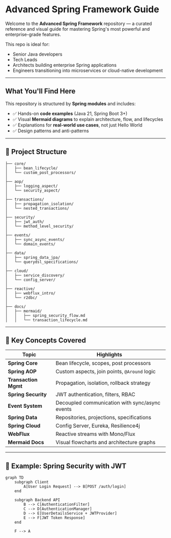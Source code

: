 # Advanced Spring Framework Guide

Welcome to the **Advanced Spring Framework** repository — a curated reference and visual guide for mastering Spring's most powerful and enterprise-grade features.

This repo is ideal for:
- Senior Java developers
- Tech Leads
- Architects building enterprise Spring applications
- Engineers transitioning into microservices or cloud-native development

---

## What You'll Find Here

This repository is structured by **Spring modules** and includes:

- ✅ Hands-on **code examples** (Java 21, Spring Boot 3+)
- ✅ Visual **Mermaid diagrams** to explain architecture, flow, and lifecycles
- ✅ Explanations for **real-world use cases**, not just Hello World
- ✅ Design patterns and anti-patterns

---

## 📂 Project Structure

```
├── core/
│   ├── bean_lifecycle/
│   └── custom_post_processors/
│
├── aop/
│   ├── logging_aspect/
│   └── security_aspect/
│
├── transactions/
│   ├── propagation_isolation/
│   └── nested_transactions/
│
├── security/
│   ├── jwt_auth/
│   └── method_level_security/
│
├── events/
│   ├── sync_async_events/
│   └── domain_events/
│
├── data/
│   ├── spring_data_jpa/
│   └── querydsl_specifications/
│
├── cloud/
│   ├── service_discovery/
│   └── config_server/
│
├── reactive/
│   ├── webflux_intro/
│   └── r2dbc/
│
├── docs/
│   ├── mermaid/
│   │   ├── spring_security_flow.md
│   │   └── transaction_lifecycle.md

```

---

## 🧠 Key Concepts Covered

| Topic                  | Highlights |
|------------------------|------------|
| **Spring Core**        | Bean lifecycle, scopes, post processors |
| **Spring AOP**         | Custom aspects, join points, `@Around` logic |
| **Transaction Mgmt**   | Propagation, isolation, rollback strategy |
| **Spring Security**    | JWT authentication, filters, RBAC |
| **Event System**       | Decoupled communication with sync/async events |
| **Spring Data**        | Repositories, projections, specifications |
| **Spring Cloud**       | Config Server, Eureka, Resilience4j |
| **WebFlux**            | Reactive streams with Mono/Flux |
| **Mermaid Docs**       | Visual flowcharts and architecture graphs |

---

## 🔁 Example: Spring Security with JWT

```mermaid
graph TD
    subgraph Client
        A[User Login Request] --> B[POST /auth/login]
    end

    subgraph Backend API
        B --> C[AuthenticationFilter]
        C --> D[AuthenticationManager]
        D --> E[UserDetailsService + JWTProvider]
        E --> F[JWT Token Response]
    end

    F --> A
